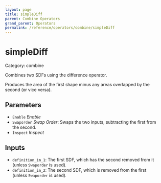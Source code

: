 ```yaml
---
layout: page
title: simpleDiff
parent: Combine Operators
grand_parent: Operators
permalink: /reference/operators/combine/simpleDiff
---
```


# simpleDiff

Category: combine



Combines two SDFs using the difference operator.

Produces the area of the first shape minus any areas overlapped by the second (or vice versa).

## Parameters

* `Enable` *Enable*
* `Swaporder` *Swap Order*: Swaps the two inputs, subtracting the first from the second.
* `Inspect` *Inspect*

## Inputs

* `definition_in_1`: The first SDF, which has the second removed from it (unless `Swaporder` is used).
* `definition_in_2`: The second SDF, which is removed from the first (unless `Swaporder` is used).